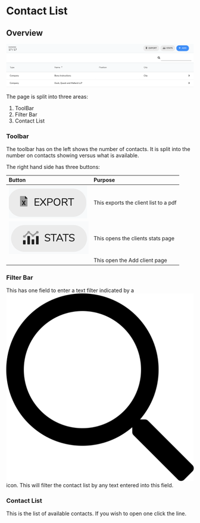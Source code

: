 # Contact List

## Overview

![](../../.gitbook/assets/screenshot-2020-06-08-at-12.44.02.png)

The page is split into three areas:

1. ToolBar
2. Filter Bar
3. Contact List

### Toolbar

The toolbar has on the left shows the number of contacts. It is split into the number on contacts showing versus what is available.

The right hand side has three buttons:

| Button | Purpose |
| :--- | :--- |
| ![](../../.gitbook/assets/screenshot-2020-06-08-at-12.55.54.png) | This exports the client list to a pdf |
| ![](../../.gitbook/assets/screenshot-2020-02-01-at-15.28.40.png) | This opens the clients stats page |
|  | This open the Add client page |

### Filter Bar

This has one field to enter a text filter indicated by a ![](../../.gitbook/assets/search.svg) icon. This will filter the contact list by any text entered into this field.

### Contact List

This is the list of available contacts. If you wish to open one click the line.

